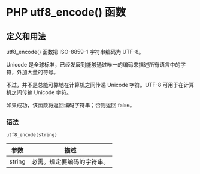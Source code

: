 # PHP utf8_encode() 函数



## 定义和用法

utf8_encode() 函数把 ISO-8859-1 字符串编码为 UTF-8。

Unicode 是全球标准，已经发展到能够通过唯一的编码来描述所有语言中的字符，外加大量的符号。

不过，并不是总能可靠地在计算机之间传递 Unicode 字符。UTF-8 可用于在计算机之间传输 Unicode 字符。

如果成功，该函数将返回编码字符串；否则返回 false。

### 语法

```
utf8_encode(string)
```

| 参数 | 描述 |
| --- | --- |
| string | 必需。规定要编码的字符串。 |



